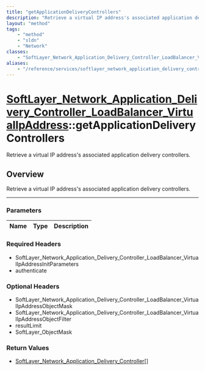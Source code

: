 ```yaml
---
title: "getApplicationDeliveryControllers"
description: "Retrieve a virtual IP address's associated application delivery controllers."
layout: "method"
tags:
    - "method"
    - "sldn"
    - "Network"
classes:
    - "SoftLayer_Network_Application_Delivery_Controller_LoadBalancer_VirtualIpAddress"
aliases:
    - "/reference/services/softlayer_network_application_delivery_controller_loadbalancer_virtualipaddress/getApplicationDeliveryControllers"
---
```

# [SoftLayer_Network_Application_Delivery_Controller_LoadBalancer_VirtualIpAddress](/reference/services/SoftLayer_Network_Application_Delivery_Controller_LoadBalancer_VirtualIpAddress)::getApplicationDeliveryControllers

Retrieve a virtual IP address's associated application delivery controllers.


## Overview 
Retrieve a virtual IP address's associated application delivery controllers.

-----

### Parameters 
|Name | Type | Description |
| --- | --- | --- |


### Required Headers
* SoftLayer_Network_Application_Delivery_Controller_LoadBalancer_VirtualIpAddressInitParameters
* authenticate


### Optional Headers
* SoftLayer_Network_Application_Delivery_Controller_LoadBalancer_VirtualIpAddressObjectMask
* SoftLayer_Network_Application_Delivery_Controller_LoadBalancer_VirtualIpAddressObjectFilter
* resultLimit
* SoftLayer_ObjectMask

### Return Values
* <a href='/reference/datatypes/SoftLayer_Network_Application_Delivery_Controller'>SoftLayer_Network_Application_Delivery_Controller[] </a>




